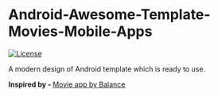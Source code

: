 # Android-Awesome-Template-Movies-Mobile-Apps
[![License](https://img.shields.io/badge/License-Apache%202.0-blue.svg)](https://opensource.org/licenses/Apache-2.0)


A modern design of Android template which is ready to use.

<b>Inspired by - </b>
<a href="https://dribbble.com/shots/6724418-Movie-app">Movie app by Balance</a>

